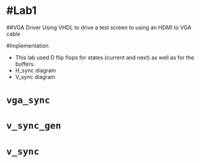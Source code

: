 #Lab1
====

##VGA Driver
Using VHDL to drive a test screen to using an HDMI to VGA cable

#Implementation
- This lab used D flip flops for states (current and next) as well as for the buffers.
- H_sync diagram
- V_sync diagram

# `vga_sync`
# `v_sync_gen`
# `v_sync`

